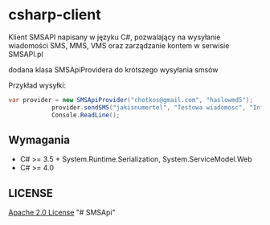 csharp-client
===========

Klient SMSAPI napisany w języku C#, pozwalający na wysyłanie wiadomości SMS, MMS, VMS oraz zarządzanie kontem w serwisie SMSAPI.pl

dodana klasa SMSApiProvidera do krótszego wysyłania smsów

Przykład wysyłki:
```c#
var provider = new SMSApiProvider("chotkos@gmail.com", "haslowmd5");
            provider.sendSMS("jakisnumertel", "Testowa wiadomosc", "Info");
            Console.ReadLine();
```

## Wymagania

* C# >= 3.5 + System.Runtime.Serialization, System.ServiceModel.Web
* C# >= 4.0

## LICENSE
[Apache 2.0 License](https://github.com/smsapi/smsapi-php-client/blob/master/LICENSE)
"# SMSApi" 
